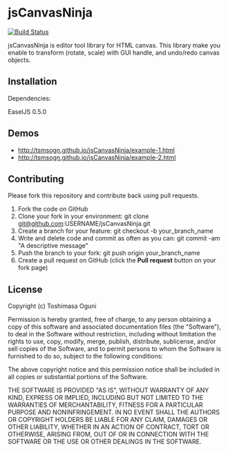 
# jsCanvasNinja

[![Build Status](https://travis-ci.org/tsmsogn/jsCanvasNinja.svg?branch=master)](https://travis-ci.org/tsmsogn/jsCanvasNinja)

jsCanvasNinja is editor tool library for HTML canvas. This library make you enable to transform (rotate, scale) with GUI handle, and undo/redo canvas objects.

## Installation

Dependencies:

EaselJS 0.5.0

## Demos

- <http://tsmsogn.github.io/jsCanvasNinja/example-1.html>
- <http://tsmsogn.github.io/jsCanvasNinja/example-2.html>

## Contributing

Please fork this repository and contribute back using pull requests.

1. Fork the code on GitHub
2. Clone your fork in your environment: git clone git@github.com:USERNAME/jsCanvasNinja.git
3. Create a branch for your feature: git checkout -b your_branch_name
4. Write and delete code and commit as often as you can: git commit -am "A descriptive message"
5. Push the branch to your fork: git push origin your_branch_name
6. Create a pull request on GitHub (click the **Pull request** button on your fork page)

## License

Copyright (c) Toshimasa Oguni

Permission is hereby granted, free of charge, to any person
obtaining a copy of this software and associated documentation
files (the "Software"), to deal in the Software without
restriction, including without limitation the rights to use,
copy, modify, merge, publish, distribute, sublicense, and/or sell
copies of the Software, and to permit persons to whom the
Software is furnished to do so, subject to the following
conditions:

The above copyright notice and this permission notice shall be
included in all copies or substantial portions of the Software.

THE SOFTWARE IS PROVIDED "AS IS", WITHOUT WARRANTY OF ANY KIND,
EXPRESS OR IMPLIED, INCLUDING BUT NOT LIMITED TO THE WARRANTIES
OF MERCHANTABILITY, FITNESS FOR A PARTICULAR PURPOSE AND
NONINFRINGEMENT. IN NO EVENT SHALL THE AUTHORS OR COPYRIGHT
HOLDERS BE LIABLE FOR ANY CLAIM, DAMAGES OR OTHER LIABILITY,
WHETHER IN AN ACTION OF CONTRACT, TORT OR OTHERWISE, ARISING
FROM, OUT OF OR IN CONNECTION WITH THE SOFTWARE OR THE USE OR
OTHER DEALINGS IN THE SOFTWARE.